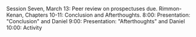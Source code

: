Session Seven, March 13:Peer review on prospectuses due.Rimmon-Kenan, Chapters 10-11: Conclusion and Afterthoughts.8:00: Presentation: "Conclusion" and Daniel9:00: Presentation: "Afterthoughts" and Daniel10:00: Activity